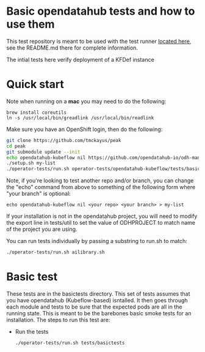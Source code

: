 # Basic opendatahub tests and how to use them

This test repository is meant to be used with the
test runner [located here](https://github.com/tmckayus/peak),
see the README.md there for complete information.

The intial tests here verify deployment of a KFDef instance

# Quick start

Note when running on a **mac** you may need to do the following:

```
brew install coreutils
ln -s /usr/local/bin/greadlink /usr/local/bin/readlink
```

Make sure you have an OpenShift login, then do the following:

```bash
git clone https://github.com/tmckayus/peak
cd peak
git submodule update --init
echo opendatahub-kubeflow nil https://github.com/opendatahub-io/odh-manifests > my-list
./setup.sh my-list
./operator-tests/run.sh operator-tests/opendatahub-kubeflow/tests/basictests
```

Note, if you're looking to test another repo and/or branch, you can change the "echo" command from above to something of the following form where "your branch" is optional:

```
echo opendatahub-kubeflow nil <your repo> <your branch> > my-list
```

If your installation is not in the opendatahub project, you will need to modify
the export line in tests/util to set the value of ODHPROJECT to match name of the project you are using.

You can run tests individually by passing a substring to run.sh to match:

```bash
./operator-tests/run.sh ailibrary.sh
```

# Basic test

These tests are in the basictests directory.  This set of tests assumes that you have opendatahub (Kubeflow-based) isntalled.  It then goes through each module and tests
to be sure that the expected pods are all in the running state.  This is meant to be the barebones basic smoke tests for an installation.
The steps to run this test are:

* Run the tests

  ```bash
  ./operator-tests/run.sh tests/basictests
  ```
